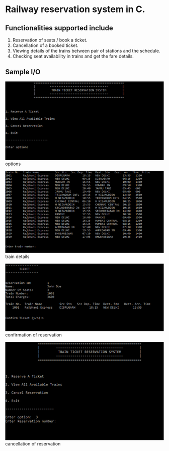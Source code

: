 # Railway reservation system in C. 

## Functionalities supported include
1.	Reservation of seats / book a ticket.
2.	Cancellation of a booked ticket.
3.	Viewing details of the trains between pair of stations and the schedule.
4.	Checking seat availability in trains and get the fare details.


## Sample I/O

![options](/sample_screenshots/options.png)
options

![train_details](/sample_screenshots/train_details.png)
train details

![confirmation](/sample_screenshots/confirmation.png)
confirmation of reservation

![cancel](/sample_screenshots/cancel.png)
cancellation of reservation

